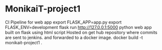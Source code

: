 # MonikaiT-project1
CI Pipeline for web app
export FLASK_APP=app.py
export FLASK_ENV=development
flask run
http://127.0.0.1:5000
python web app built on flask using html script
Hosted on get hub repository where commits are sent to jenkins.
 and forwarded to a docker image.
 docker build -t monikait-project1 .